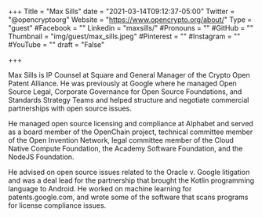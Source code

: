 +++
Title = "Max Sills"
date = "2021-03-14T09:12:37-05:00"
Twitter = "@opencryptoorg"
Website = "https://www.opencrypto.org/about/"
Type = "guest"
#Facebook = ""
Linkedin = "maxsills/"
#Pronouns = ""
#GitHub = ""
Thumbnail = "img/guest/max_sills.jpeg"
#Pinterest = ""
#Instagram = ""
#YouTube = ""
draft = "False"

+++

Max Sills is IP Counsel at Square and General Manager of the Crypto Open Patent Alliance. He was previously at Google where he managed Open Source Legal, Corporate Governance for Open Source Foundations, and Standards Strategy Teams and helped structure and negotiate commercial partnerships with open source issues.

He managed open source licensing and compliance at Alphabet and served as a board member of the OpenChain project, technical committee member of the Open Invention Network, legal committee member of the Cloud Native Compute Foundation, the Academy Software Foundation, and the NodeJS Foundation.

He advised on open source issues related to the Oracle v. Google litigation and was a deal lead for the partnership that brought the Kotlin programming language to Android. He worked on machine learning for patents.google.com, and wrote some of the software that scans programs for license compliance issues.
